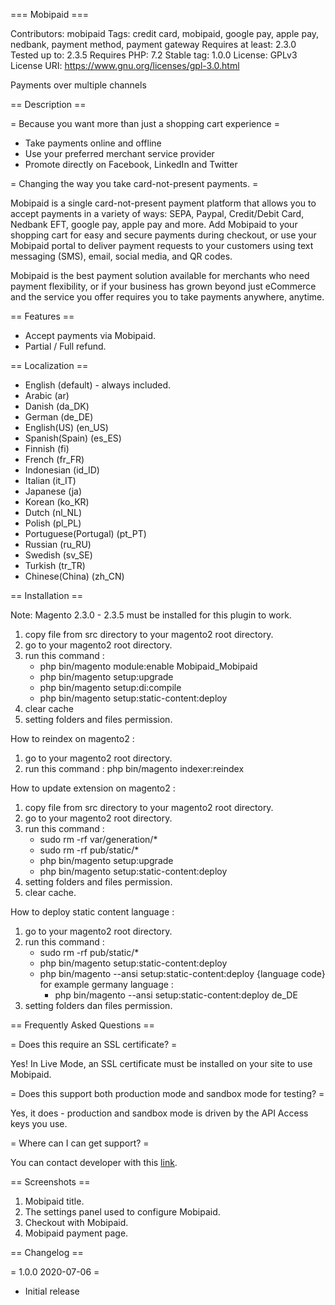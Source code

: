 === Mobipaid ===

Contributors: mobipaid
Tags: credit card, mobipaid, google pay, apple pay, nedbank, payment method, payment gateway
Requires at least: 2.3.0
Tested up to: 2.3.5
Requires PHP: 7.2
Stable tag: 1.0.0
License: GPLv3
License URI: https://www.gnu.org/licenses/gpl-3.0.html

Payments over multiple channels

== Description ==

= Because you want more than just a shopping cart experience =

* Take payments online and offline
* Use your preferred merchant service provider
* Promote directly on Facebook, LinkedIn and Twitter

= Changing the way you take card-not-present payments. =

Mobipaid is a single card-not-present payment platform that allows you to accept payments in a variety of ways: SEPA, Paypal, Credit/Debit Card, Nedbank EFT, google pay, apple pay and more. Add Mobipaid to your shopping cart for easy and secure payments during checkout, or use your Mobipaid portal to deliver payment requests to your customers using text messaging (SMS), email, social media, and QR codes.

Mobipaid is the best payment solution available for merchants who need payment flexibility, or if your business has grown beyond just eCommerce and the service you offer requires you to take payments anywhere, anytime.
 
== Features ==

* Accept payments via Mobipaid.
* Partial / Full refund.
 
== Localization ==

* English (default) - always included.
* Arabic (ar)
* Danish (da_DK)
* German (de_DE)
* English(US) (en_US)
* Spanish(Spain) (es_ES)
* Finnish (fi)
* French (fr_FR)
* Indonesian (id_ID)
* Italian (it_IT)
* Japanese (ja)
* Korean (ko_KR)
* Dutch (nl_NL)
* Polish (pl_PL)
* Portuguese(Portugal) (pt_PT)
* Russian (ru_RU)
* Swedish (sv_SE)
* Turkish (tr_TR)
* Chinese(China) (zh_CN)

== Installation ==

Note: Magento 2.3.0 - 2.3.5 must be installed for this plugin to work.

1. copy file from src directory to your magento2 root directory.
2. go to your magento2 root directory.
3. run this command :
   - php bin/magento module:enable Mobipaid_Mobipaid
   - php bin/magento setup:upgrade
   - php bin/magento setup:di:compile
   - php bin/magento setup:static-content:deploy
4. clear cache
5. setting folders and files permission.

How to reindex on magento2 :
1. go to your magento2 root directory.
2. run this command : php bin/magento indexer:reindex

How to update extension on magento2 :
1. copy file from src directory to your magento2 root directory.
2. go to your magento2 root directory.
3. run this command :
   - sudo rm -rf var/generation/*
   - sudo rm -rf pub/static/*
   - php bin/magento setup:upgrade
   - php bin/magento setup:static-content:deploy
4. setting folders and files permission.
5. clear cache.

How to deploy static content language :
1. go to your magento2 root directory.
2. run this command :
   - sudo rm -rf pub/static/*
   - php bin/magento setup:static-content:deploy
   - php bin/magento --ansi setup:static-content:deploy {language code}
     for example germany language :
	   - php bin/magento --ansi setup:static-content:deploy de_DE
3. setting folders dan files permission.


== Frequently Asked Questions ==

= Does this require an SSL certificate? =

Yes! In Live Mode, an SSL certificate must be installed on your site to use Mobipaid.

= Does this support both production mode and sandbox mode for testing? =

Yes, it does - production and sandbox mode is driven by the API Access keys you use.

= Where can I can get support? =

You can contact developer with this [link](https://mobipaid.com/contact/).

== Screenshots ==

1. Mobipaid title.
2. The settings panel used to configure Mobipaid.
3. Checkout with Mobipaid.
4. Mobipaid payment page.

== Changelog ==

= 1.0.0 2020-07-06 =
* Initial release
